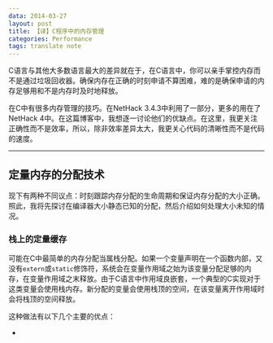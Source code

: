 ```yaml
---
data: 2014-03-27
layout: post
title: 【译】C程序中的内存管理
categories: Performance
tags: translate note
---
```


C语言与其他大多数语言最大的差异就在于，在C语言中，你可以亲手掌控内存而不是通过垃圾回收器。确保内存在正确的时刻申请不算困难，难的是确保申请的内存足够用和不是内存时及时地释放。

在C中有很多内存管理的技巧。在NetHack 3.4.3中利用了一部分，更多的用在了NetHack 4中。在这篇博客中，我想逐一讨论他们的优缺点。在这里，我更关注正确性而不是效率，所以，除非效率差异太大，我更关心代码的清晰性而不是代码的速度。

----------------------------------------------------------------
## 定量内存的分配技术

现下有两种不同议点：时刻跟踪内存分配的生命周期和保证内存分配的大小正确。照此，我将先探讨在编译器大小静态已知的分配，然后介绍如何处理大小未知的情况。

### 栈上的定量缓存

可能在C中最简单的内存分配当属栈分配。如果一个变量声明在一个函数内部，又没有`extern`或`static`修饰符，系统会在变量作用域之始为该变量分配足够的内存，在变量作用域之末释放。由于C语言中作用域良嵌套，一个典型的C实现对于这类变量会使用栈内存。新分配的变量会使用栈顶的空间，在该变量离开作用域时会将栈顶的空间释放。

这种做法有以下几个主要的优点：

- 
